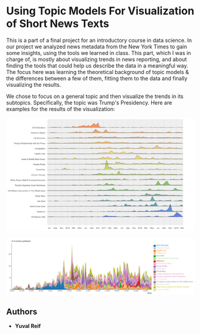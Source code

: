 
# Using Topic Models For Visualization of Short News Texts

This is a part of a final project for an introductory course in data science. In our project we analyzed news metadata from the New York Times to gain some insights, using the tools we learned in class. This part, which I was in charge of, is mostly about visualizing trends in news reporting, and about finding the tools that could help us describe the data in a meaningful way. The focus here was learning the theoretical background of topic models & the differences between a few of them, fitting them to the data and finally visualizing the results.

We chose to focus on a general topic and then visualize the trends in its subtopics. Specifically, the topic was Trump's Presidency. Here are examples for the results of the visualization:

![Ridge Plot](https://github.com/yuvalre/nyt_topic_models/raw/master/files/ridge_plot.png "Ridge Plot")


![Stacked Area Plot](https://github.com/yuvalre/nyt_topic_models/raw/master/files/stacked_chart.png "Stacked Area Plot")


## Authors

* **Yuval Reif**



